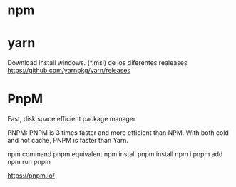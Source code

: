 # npm


# yarn

Download install windows. (*.msi) de los diferentes realeases
https://github.com/yarnpkg/yarn/releases

# PnpM

Fast, disk space efficient package manager

PNPM: PNPM is 3 times faster and more efficient than NPM.  With both cold and hot cache, PNPM is faster than Yarn. 


npm command	pnpm equivalent
npm install	pnpm install
npm i <pkg>	pnpm add <pkg>
npm run <cmd>	pnpm <cmd>


https://pnpm.io/



